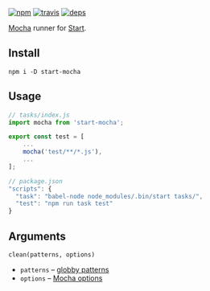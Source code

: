[![npm](https://img.shields.io/npm/v/start-mocha.svg?style=flat-square)](https://www.npmjs.com/package/start-mocha)
[![travis](http://img.shields.io/travis/start-runner/mocha.svg?style=flat-square)](https://travis-ci.org/start-runner/mocha)
[![deps](https://img.shields.io/gemnasium/start-runner/mocha.svg?style=flat-square)](https://gemnasium.com/start-runner/mocha)

[Mocha](https://mochajs.org/) runner for [Start](https://github.com/start-runner/start).

## Install

```
npm i -D start-mocha
```

## Usage

```js
// tasks/index.js
import mocha from 'start-mocha';

export const test = [
    ...
    mocha('test/**/*.js'),
    ...
];
```

```js
// package.json
"scripts": {
  "task": "babel-node node_modules/.bin/start tasks/",
  "test": "npm run task test"
}
```

## Arguments

`clean(patterns, options)`

* `patterns` – [globby patterns](https://github.com/sindresorhus/globby)
* `options` – [Mocha options](https://github.com/mochajs/mocha/blob/d811eb9614e5b459dabb4f2496e69f961decec90/lib/mocha.js#L59-L70)
